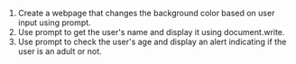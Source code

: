 1. Create a webpage that changes the background color based on user input using prompt.
2. Use prompt to get the user's name and display it using document.write.
3. Use prompt to check the user's age and display an alert indicating if the user is an adult or not.
